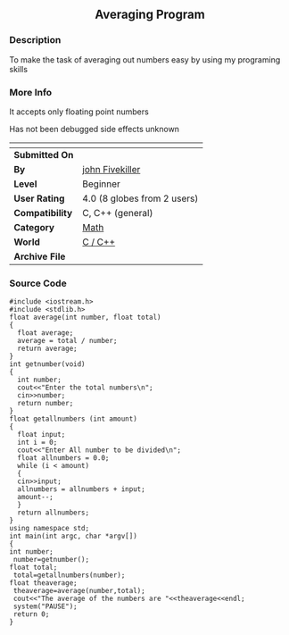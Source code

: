 ﻿<div align="center">

## Averaging Program


</div>

### Description

To make the task of averaging out numbers easy by using my programing skills
 
### More Info
 
It accepts only floating point numbers

Has not been debugged side effects unknown


<span>             |<span>
---                |---
**Submitted On**   |
**By**             |[john Fivekiller](https://github.com/Planet-Source-Code/PSCIndex/blob/master/ByAuthor/john-fivekiller.md)
**Level**          |Beginner
**User Rating**    |4.0 (8 globes from 2 users)
**Compatibility**  |C, C\+\+ \(general\)
**Category**       |[Math](https://github.com/Planet-Source-Code/PSCIndex/blob/master/ByCategory/math__3-12.md)
**World**          |[C / C\+\+](https://github.com/Planet-Source-Code/PSCIndex/blob/master/ByWorld/c-c.md)
**Archive File**   |[](https://github.com/Planet-Source-Code/john-fivekiller-averaging-program__3-9768/archive/master.zip)





### Source Code

```
#include <iostream.h>
#include <stdlib.h>
float average(int number, float total)
{
  float average;
  average = total / number;
  return average;
}
int getnumber(void)
{
  int number;
  cout<<"Enter the total numbers\n";
  cin>>number;
  return number;
}
float getallnumbers (int amount)
{
  float input;
  int i = 0;
  cout<<"Enter All number to be divided\n";
  float allnumbers = 0.0;
  while (i < amount)
  {
  cin>>input;
  allnumbers = allnumbers + input;
  amount--;
  }
  return allnumbers;
}
using namespace std;
int main(int argc, char *argv[])
{
int number;
 number=getnumber();
float total;
 total=getallnumbers(number);
float theaverage;
 theaverage=average(number,total);
 cout<<"The average of the numbers are "<<theaverage<<endl;
 system("PAUSE");
 return 0;
}
```

